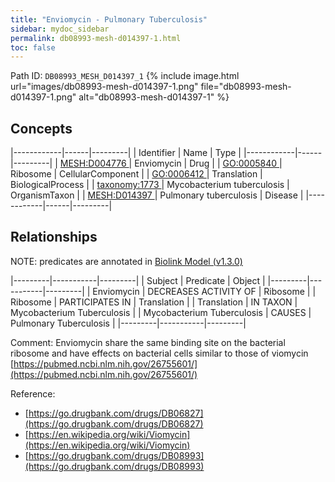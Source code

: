 ```yaml
---
title: "Enviomycin - Pulmonary Tuberculosis"
sidebar: mydoc_sidebar
permalink: db08993-mesh-d014397-1.html
toc: false 
---
```



Path ID: `DB08993_MESH_D014397_1`
{% include image.html url="images/db08993-mesh-d014397-1.png" file="db08993-mesh-d014397-1.png" alt="db08993-mesh-d014397-1" %}

## Concepts

|------------|------|---------|
| Identifier | Name | Type    |
|------------|------|---------|
| <a href="https://identifiers.org/MESH:D004776">MESH:D004776 </a> | Enviomycin | Drug |
| <a href="https://identifiers.org/GO:0005840">GO:0005840 </a> | Ribosome | CellularComponent |
| <a href="https://identifiers.org/GO:0006412">GO:0006412 </a> | Translation | BiologicalProcess |
| <a href="https://identifiers.org/taxonomy:1773">taxonomy:1773 </a> | Mycobacterium tuberculosis | OrganismTaxon |
| <a href="https://identifiers.org/MESH:D014397">MESH:D014397 </a> | Pulmonary tuberculosis | Disease |
|------------|------|---------|

## Relationships


NOTE: predicates are annotated in <a href="https://github.com/biolink/biolink-model/releases/tag/v1.3.0">Biolink Model (v1.3.0)</a>

|---------|-----------|---------|
| Subject | Predicate | Object  |
|---------|-----------|---------|
| Enviomycin | DECREASES ACTIVITY OF | Ribosome |
| Ribosome | PARTICIPATES IN | Translation |
| Translation | IN TAXON | Mycobacterium Tuberculosis |
| Mycobacterium Tuberculosis | CAUSES | Pulmonary Tuberculosis |
|---------|-----------|---------|

Comment: Enviomycin share the same binding site on the bacterial ribosome and have effects on bacterial cells similar to those of viomycin [https://pubmed.ncbi.nlm.nih.gov/26755601/](https://pubmed.ncbi.nlm.nih.gov/26755601/)

Reference: 
  - [https://go.drugbank.com/drugs/DB06827](https://go.drugbank.com/drugs/DB06827)
  - [https://en.wikipedia.org/wiki/Viomycin](https://en.wikipedia.org/wiki/Viomycin)
  - [https://go.drugbank.com/drugs/DB08993](https://go.drugbank.com/drugs/DB08993)
